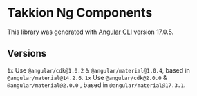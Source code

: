 # Takkion Ng Components

This library was generated with [Angular CLI](https://github.com/angular/angular-cli) version 17.0.5.

## Versions

`1x` Use `@angular/cdk@1.0.2` & `@angular/material@1.0.4`, based in `@angular/material@14.2.6`.
`1x` Use `@angular/cdk@2.0.0` & `@angular/material@2.0.0` , based in `@angular/material@17.3.1`.
